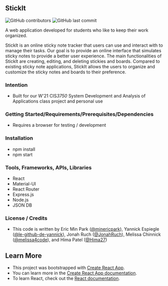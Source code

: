 ## StickIt
![GitHub contributors](https://img.shields.io/github/contributors/minericpark/StickIt) ![GitHub last commit](https://img.shields.io/github/last-commit/minericpark/StickIt)

A web application developed for students who like to keep their work organized. 

StickIt is an online sticky note tracker that users can use and interact with to manage their tasks. Our goal is to provide an online interface that simulates sticky notes to provide a better user experience. The main functionalities of StickIt are creating, editing, and deleting stickies and boards. Compared to existing sticky note applications, StickIt allows the users to organize and customize the sticky notes and boards to their preference.

### Intention
- Built for our W'21 CIS*3750* System Development and Analysis of Applications class project and personal use

### Getting Started/Requirements/Prerequisites/Dependencies
- Requires a browser for testing / development

### Installation
- npm install
- npm start

### Tools, Frameworks, APIs, Libraries
- React
- Material-UI
- React Router
- Express.js
- Node.js
- JSON DB

### License / Credits
- This code is written by Eric Min Park ([@minericpark](https://github.com/minericpark)), Yannick Espiegle ([@le-github-de-yannick](https://github.com/le-github-de-yannick)), Jonah Ruch ([@JonahRuch](https://github.com/JonahRuch)), Melissa Chinnick ([@melissa4code](https://github.com/melissa4code)), and Hima Patel ([@Hima27](https://github.com/Hima27))


## Learn More
- This project was bootstrapped with [Create React App](https://github.com/facebook/create-react-app).
- You can learn more in the [Create React App documentation](https://facebook.github.io/create-react-app/docs/getting-started).
- To learn React, check out the [React documentation](https://reactjs.org/).

